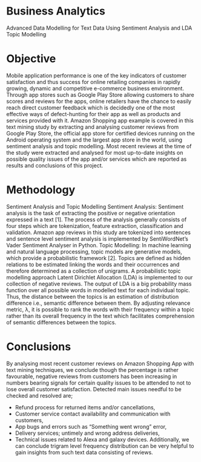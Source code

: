 # Business Analytics
Advanced Data Modelling for Text Data Using Sentiment Analysis and LDA Topic Modelling
# Objective
Mobile application performance is one of the key indicators of customer satisfaction and thus success
for online retailing companies in rapidly growing, dynamic and competitive e-commerce business
environment. Through app stores such as Google Play Store allowing customers to share scores and
reviews for the apps, online retailers have the chance to easily reach direct customer feedback which is
decidedly one of the most effective ways of defect-hunting for their app as well as products and services
provided with it.
Amazon Shopping app example is covered in this text mining study by extracting and analysing
customer reviews from Google Play Store, the official app store for certified devices running on the
Android operating system and the largest app store in the world, using sentiment analysis and topic
modelling. Most recent reviews at the time of the study were extracted and analysed for most up-to-date
insights on possible quality issues of the app and/or services which are reported as results and
conclusions of this project.
# Methodology
Sentiment Analysis and Topic Modelling
Sentiment Analysis: Sentiment analysis is the task of extracting the positive or negative orientation expressed in a text [1].
The process of the analysis generally consists of four steps which are tokenization, feature extraction,
classification and validation. Amazon app reviews in this study are tokenized into sentences and sentence level sentiment analysis is
implemented by SentiWordNet’s Vader Sentiment Analyser in Python.
Topic Modelling: In machine learning and natural language processing, topic models are generative models, which
provide a probabilistic framework [2]. Topics are defined as hidden relations to be estimated linking the
words and their occurrences and therefore determined as a collection of unigrams. A probabilistic topic modelling approach Latent Dirichlet Allocation (LDA) is implemented to our
collection of negative reviews. The output of LDA is a big probability mass function over all possible
words in modelled text for each individual topic. Thus, the distance between the topics is an estimation
of distribution difference i.e., semantic difference between them. By adjusting relevance metric, λ, it is
possible to rank the words with their frequency within a topic rather than its overall frequency in the
text which facilitates comprehension of semantic differences between the topics.
# Conclusions
By analysing most recent customer reviews on Amazon Shopping App with text mining techniques, we
conclude though the percentage is rather favourable, negative reviews from customers has been
increasing in numbers bearing signals for certain quality issues to be attended to not to lose overall
customer satisfaction. Detected main issues needful to be checked and resolved are;
- Refund process for returned items and/or cancellations,
- Customer service contact availability and communication with customers,
- App bugs and errors such as “Something went wrong” error,
- Delivery services; untimely and wrong address deliveries,
- Technical issues related to Alexa and galaxy devices.
Additionally, we can conclude trigram level frequency distribution can be very helpful to gain insights
from such text data consisting of reviews.
